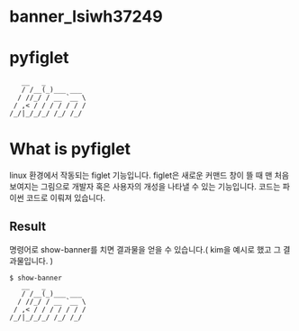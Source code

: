 
# banner_lsiwh37249

# **pyfiglet**

```
   __   _
   / /__(_)___ ___
  / //_/ / __ `__ \
 / ,< / / / / / / /
/_/|_/_/_/ /_/ /_/

```

# **What is pyfiglet**

linux 환경에서 작동되는 figlet 기능입니다. figlet은 새로운 커맨드 창이 뜰 때 맨 처음 보여지는 그림으로 개발자 혹은 사용자의 개성을 나타낼 수 있는 기능입니다. 코드는 파이썬 코드로 이뤄져 있습니다. 


## **Result**
명령어로 show-banner를 치면 결과물을 얻을 수 있습니다.( kim을 예시로 했고 그 결과물입니다. )
```
$ show-banner
   __   _
   / /__(_)___ ___
  / //_/ / __ `__ \
 / ,< / / / / / / /
/_/|_/_/_/ /_/ /_/
```




